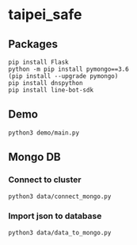 # taipei_safe


## Packages
```
pip install Flask
python -m pip install pymongo==3.6
(pip install --upgrade pymongo)
pip install dnspython
pip install line-bot-sdk
```


## Demo
```
python3 demo/main.py
```


## Mongo DB
### Connect to cluster
```
python3 data/connect_mongo.py
```

### Import json to database
```
python3 data/data_to_mongo.py
```